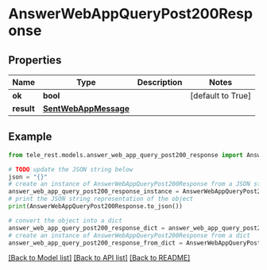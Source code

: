 # AnswerWebAppQueryPost200Response


## Properties

Name | Type | Description | Notes
------------ | ------------- | ------------- | -------------
**ok** | **bool** |  | [default to True]
**result** | [**SentWebAppMessage**](SentWebAppMessage.md) |  | 

## Example

```python
from tele_rest.models.answer_web_app_query_post200_response import AnswerWebAppQueryPost200Response

# TODO update the JSON string below
json = "{}"
# create an instance of AnswerWebAppQueryPost200Response from a JSON string
answer_web_app_query_post200_response_instance = AnswerWebAppQueryPost200Response.from_json(json)
# print the JSON string representation of the object
print(AnswerWebAppQueryPost200Response.to_json())

# convert the object into a dict
answer_web_app_query_post200_response_dict = answer_web_app_query_post200_response_instance.to_dict()
# create an instance of AnswerWebAppQueryPost200Response from a dict
answer_web_app_query_post200_response_from_dict = AnswerWebAppQueryPost200Response.from_dict(answer_web_app_query_post200_response_dict)
```
[[Back to Model list]](../README.md#documentation-for-models) [[Back to API list]](../README.md#documentation-for-api-endpoints) [[Back to README]](../README.md)


